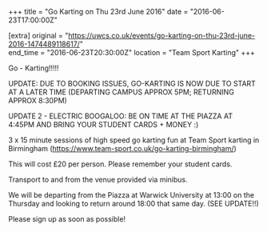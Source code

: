 +++
title = "Go Karting on Thu 23rd June 2016"
date = "2016-06-23T17:00:00Z"

[extra]
original = "https://uwcs.co.uk/events/go-karting-on-thu-23rd-june-2016-1474489118617/"    
end_time = "2016-06-23T20:30:00Z"
location = "Team Sport Karting"
+++

Go - Karting\!\!\!\!\!

UPDATE: DUE TO BOOKING ISSUES, GO-KARTING IS NOW DUE TO START AT A LATER TIME (DEPARTING CAMPUS APPROX 5PM; RETURNING APPROX 8:30PM)

UPDATE 2 - ELECTRIC BOOGALOO: BE ON TIME AT THE PIAZZA AT 4:45PM AND BRING YOUR STUDENT CARDS + MONEY :)

3 x 15 minute sessions of high speed go karting fun at Team Sport karting in Birmingham (https://www.team-sport.co.uk/go-karting-birmingham/)

This will cost £20 per person. Please remember your student cards.

Transport to and from the venue provided via minibus.

We will be departing from the Piazza at Warwick University at 13:00 on the Thursday and looking to return around 18:00 that same day. (SEE UPDATE\!\!)

Please sign up as soon as possible\!

